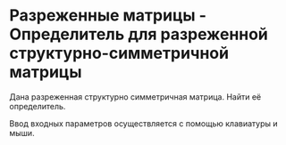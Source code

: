 # Разреженные матрицы - Определитель для разреженной структурно-симметричной матрицы
Дана разреженная структурно симметричная матрица. Найти её определитель.

Ввод входных параметров осуществляется с помощью клавиатуры и мыши.


